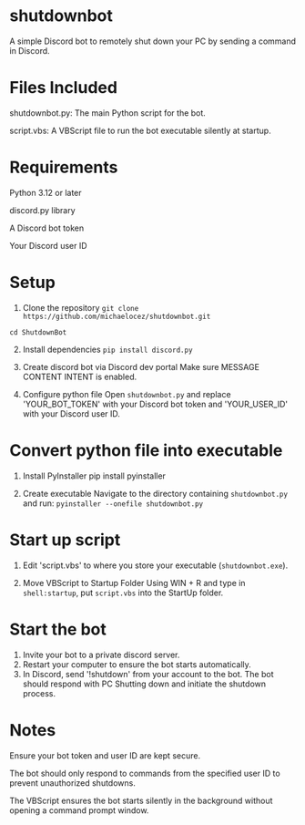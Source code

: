 # shutdownbot
A simple Discord bot to remotely shut down your PC by sending a command in Discord.

# Files Included

shutdownbot.py: The main Python script for the bot.

script.vbs: A VBScript file to run the bot executable silently at startup.

# Requirements
Python 3.12 or later

discord.py library

A Discord bot token

Your Discord user ID

# Setup

1. Clone the repository
`git clone https://github.com/michaelocez/shutdownbot.git`

`cd ShutdownBot`

2. Install dependencies
`pip install discord.py`

3. Create discord bot via Discord dev portal
Make sure MESSAGE CONTENT INTENT is enabled.

4. Configure python file
Open `shutdownbot.py` and replace 'YOUR_BOT_TOKEN' with your Discord bot token and 'YOUR_USER_ID' with your Discord user ID.

# Convert python file into executable

1. Install PyInstaller
pip install pyinstaller

2. Create executable
Navigate to the directory containing `shutdownbot.py` and run:
`pyinstaller --onefile shutdownbot.py`

# Start up script

1. Edit 'script.vbs' to where you store your executable (`shutdownbot.exe`).

2. Move VBScript to Startup Folder
Using WIN + R and type in `shell:startup`, put `script.vbs` into the StartUp folder.

# Start the bot

1. Invite your bot to a private discord server.
2. Restart your computer to ensure the bot starts automatically.
3. In Discord, send '!shutdown' from your account to the bot. The bot should respond with PC Shutting down and initiate the shutdown process.


# Notes

Ensure your bot token and user ID are kept secure.

The bot should only respond to commands from the specified user ID to prevent unauthorized shutdowns.

The VBScript ensures the bot starts silently in the background without opening a command prompt window.
